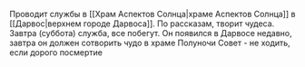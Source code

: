 Проводит службы в [[Храм Аспектов Солнца|храме Аспектов Солнца]] в [[Дарвос|верхнем городе Дарвоса]]. 
По рассказам, творит чудеса. 
Завтра (суббота) служба, все побегут.
Он появился в Дарвосе недавно, завтра он должен сотворить чудо в храме Полуночи
Совет - не ходить, если дорого посмертие
